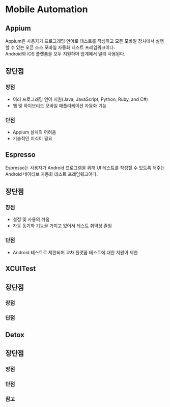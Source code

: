 # Mobile Automation

## Appium
Appium은 사용자가 프로그래밍 언어로 테스트를 작성하고 모든 모바일 장치에서 실행할 수 있는 오픈 소스 모바일 자동화 테스트 프레임워크이다.    
Android와 iOS 플랫폼을 모두 지원하며 업계에서 널리 사용된다. 

## 장단점
### 장점
* 여러 프로그래밍 언어 지원(Java, JavaScript, Python, Ruby, and C#)
* 웹 및 하이브리드 모바일 애플리케이션 자동화 기능

### 단점
* Appium 설치의 어려움 
* 기술적인 지식이 필요

## Espresso
Espresso는 사용자가 Android 프로그램을 위해 UI 테스트를 작성할 수 있도록 해주는 Android 네이티브 자동화 테스트 프레임워크이다.    

## 장단점
### 장점
* 설정 및 사용의 쉬움 
* 자동 동기화 기능을 가지고 있어서 테스트 취약성 줄임

### 단점
* Android 테스트로 제한되며 교차 플랫폼 테스트에 대한 지원이 제한

## XCUITest

## 장단점
### 장점
### 단점

## Detox

## 장단점
### 장점
### 단점

### 참고
